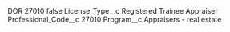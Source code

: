 <?xml version="1.0" encoding="UTF-8"?>
<CustomMetadata xmlns="http://soap.sforce.com/2006/04/metadata" xmlns:xsi="http://www.w3.org/2001/XMLSchema-instance" xmlns:xsd="http://www.w3.org/2001/XMLSchema">
    <label>DOR 27010</label>
    <protected>false</protected>
    <values>
        <field>License_Type__c</field>
        <value xsi:type="xsd:string">Registered Trainee Appraiser</value>
    </values>
    <values>
        <field>Professional_Code__c</field>
        <value xsi:type="xsd:string">27010</value>
    </values>
    <values>
        <field>Program__c</field>
        <value xsi:type="xsd:string">Appraisers - real estate</value>
    </values>
</CustomMetadata>
